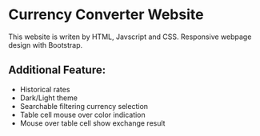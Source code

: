 # Currency Converter Website
This website is writen by HTML, Javscript and CSS. Responsive webpage design with Bootstrap.

## Additional Feature:
* Historical rates
* Dark/Light theme
* Searchable filtering currency selection
* Table cell mouse over color indication
* Mouse over table cell show exchange result
